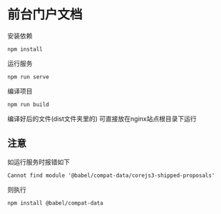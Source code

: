 # 前台门户文档

安装依赖
```
npm install
```

运行服务
```
npm run serve
```

编译项目
```
npm run build
```

编译好后的文件(dist文件夹里的) 可直接放在nginx站点根目录下运行

## 注意
如运行服务时报错如下
```
Cannot find module '@babel/compat-data/corejs3-shipped-proposals'
```

则执行
```
npm install @babel/compat-data
```
